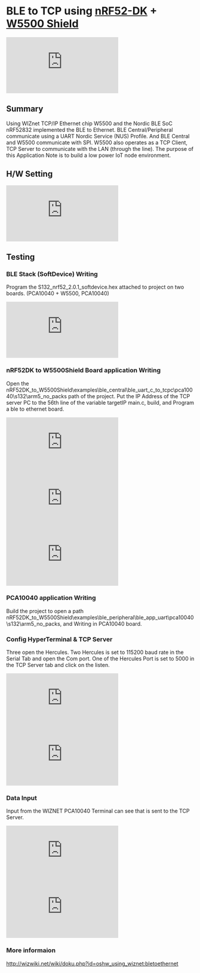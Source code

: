 # BLE to TCP using [nRF52-DK](https://www.nordicsemi.com/eng/Products/Bluetooth-low-energy/nRF52-DK) + [W5500 Shield](http://wizwiki.net/wiki/doku.php?id=osh:w5500_ethernet_shield:start)


![nRF51DK + W5500 Shield](http://wizwiki.net/wiki/lib/exe/fetch.php?media=osh:cookie:nrf52_w5500_shield.jpg "nRF51DK + W5500 Shield")

## Summary

Using WIZnet TCP/IP Ethernet chip W5500 and the Nordic BLE SoC nRF52832 implemented the BLE to Ethernet. BLE Central/Peripheral communicate using a UART Nordic Service (NUS) Profile. And BLE Central and W5500 communicate with SPI. W5500 also operates as a TCP Client, TCP Server to communicate with the LAN (through the line). The purpose of this Application Note is to build a low power IoT node environment. 

## H/W Setting

![H/W Setting](http://wizwiki.net/wiki/lib/exe/fetch.php?media=osh:cookie:hw_setting.jpg "H/W Setting")

## Testing

### BLE Stack (SoftDevice) Writing
Program the S132_nrf52_2.0.1_softdevice.hex attached to project on two boards. (PCA10040 + W5500, PCA10040) 

![SD Writing](http://wizwiki.net/wiki/lib/exe/fetch.php?media=osh:cookie:3-1_bte_testing.jpg "SD Writing")

### nRF52DK to W5500Shield Board application Writing
Open the nRF52DK_to_W5500Shield\examples\ble_central\ble_uart_c_to_tcpc\pca10040\s132\arm5_no_packs path of the project. Put the IP Address of the TCP server PC to the 56th line of the variable targetIP main.c, build, and Program a ble to ethernet board.

![ipconfig](http://wizwiki.net/wiki/lib/exe/fetch.php?media=osh:cookie:ipconfig.png "ipconfig")
![targetIP](http://wizwiki.net/wiki/lib/exe/fetch.php?media=osh:cookie:3-3_bte_testing.jpg "targetIP")
![APP Writing](http://wizwiki.net/wiki/lib/exe/fetch.php?media=osh:cookie:3-4_bte_testing.jpg "APP Writing")

### PCA10040 application Writing
Build the project to open a path nRF52DK_to_W5500Shield\examples\ble_peripheral\ble_app_uart\pca10040\s132\arm5_no_packs, and Writing in PCA10040 board. 

### Config HyperTerminal & TCP Server
Three open the Hercules. Two Hercules is set to 115200 baud rate in the Serial Tab and open the Com port. One of the Hercules Port is set to 5000 in the TCP Server tab and click on the listen.

![Hercules1](http://wizwiki.net/wiki/lib/exe/fetch.php?media=osh:cookie:3-5_bte_testing.jpg "Hercules1")
![Hercules2](http://wizwiki.net/wiki/lib/exe/fetch.php?media=osh:cookie:3-6_bte_testing.jpg "Hercules2")

### Data Input
Input from the WIZNET PCA10040 Terminal can see that is sent to the TCP Server. 

![Data Input1](http://wizwiki.net/wiki/lib/exe/fetch.php?media=osh:cookie:3-7_bte_testing.jpg "Data Input1")
![Data Input2](http://wizwiki.net/wiki/lib/exe/fetch.php?media=osh:cookie:3-8_bte_testing.jpg "Data Input2")

### More informaion 
http://wizwiki.net/wiki/doku.php?id=oshw_using_wiznet:bletoethernet

